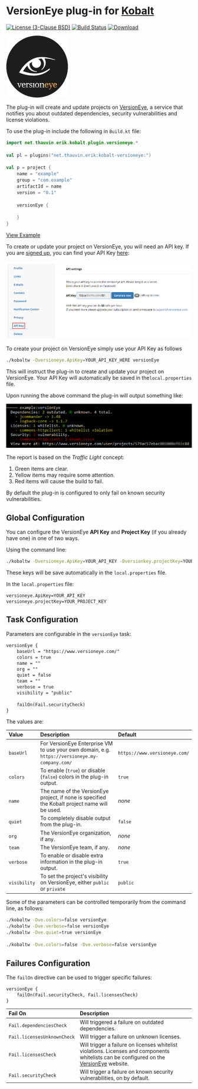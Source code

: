 # VersionEye plug-in for [Kobalt](http://beust.com/kobalt/home/index.html)

[![License (3-Clause BSD)](https://img.shields.io/badge/license-BSD%203--Clause-blue.svg?style=flat-square)](http://opensource.org/licenses/BSD-3-Clause) [![Build Status](https://travis-ci.org/ethauvin/kobalt-versioneye.svg?branch=master)](https://travis-ci.org/ethauvin/kobalt-versioneye) [![Download](https://api.bintray.com/packages/ethauvin/maven/kobalt-versioneye/images/download.svg) ](https://bintray.com/ethauvin/maven/kobalt-versioneye/_latestVersion)

[![VersionEye Logo](src/site/images/VersionEyeLogo.png)](https://www.versioneye.com)

The plug-in will create and update projects on [VersionEye](https://www.versioneye.com/), a service that notifies you about outdated dependencies, security vulnerabilities and license violations.

To use the plug-in include the following in `Build.kt` file:

```kotlin
import net.thauvin.erik.kobalt.plugin.versioneye.*

val pl = plugins("net.thauvin.erik:kobalt-versioneye:")

val p = project {
    name = "example"
    group = "com.example"
    artifactId = name
    version = "0.1"
    
    versionEye {
    
    }
}
```
[View Example](https://github.com/ethauvin/kobalt-versioneye/blob/master/example/kobalt/src/Build.kt)

To create or update your project on VersionEye, you will need an API key. If you are [signed up](https://www.versioneye.com/signup), you can find your API Key [here](https://www.versioneye.com/settings/api):

[![VersionEye API Key](src/site/images/VersionEyeApiKey.png)](https://www.versioneye.com/settings/api)

To create your project on VersionEye simply use your API Key as follows

```bash
./kobaltw -Dversioneye.ApiKey=YOUR_API_KEY_HERE versionEye
```

This will instruct the plug-in to create and update your project on VersionEye. Your API Key will automatically be saved in the`local.properties` file.

Upon running the above command the plug-in will output something like:

![Example Report](src/site/images/ExampleReport.png)

The report is based on the *Traffic Light* concept:

1. Green items are clear.
2. Yellow items may require some attention.
3. Red items will cause the build to fail.

By default the plug-in is configured to only fail on known security vulnerabilities.

## Global Configuration

You can configure the VersionEye **API Key** and **Project Key** (if you already have one) in one of two ways.

Using the command line:

``` bash
./kobaltw -Dversioneye.ApiKey=YOUR_API_KEY -Dversionkey.projectKey=YOUR_PROJECT_KEY versionEye
```
These keys will be save automatically in the `local.properties` file.

In the `local.properties` file:

```
versioneye.ApiKey=YOUR_API_KEY
versioneye.projectKey=YOUR_PROJECT_KEY
```
## Task Configuration

Parameters are configurable in the `versionEye` task:

```
versionEye {
    baseUrl = "https://www.versioneye.com/"
    colors = true
    name = ""
    org = ""
    quiet = false
    team = ""
    verbose = true
    visibility = "public"

    failOn(Fail.securityCheck)
}
```

The values are:

| Value        | Description                                                                                     | Default                       |
| :----------- | :---------------------------------------------------------------------------------------------- | :---------------------------- |
| `baseUrl`    | For VersionEye Enterprise VM to use your own domain, e.g. `https://versioneye.my-company.com/`  | `https://www.versioneye.com/` |
| `colors`     | To enable (`true`) or disable (`false`) colors in the plug-in output.                           | `true`                        |
| `name`       | The name of the VersionEye project, if none is specified the Kobalt project name will be used.  | *none*                        |          
| `quiet`      | To completely disable output from the plug-in.                                                  | `false`                       |
| `org`        | The VersionEye organization, if any.                                                            | *none*                        |
| `team`       | The VersionEye team, if any.                                                                    | *none*                        |
| `verbose`    | To enable or disable extra information in the plug-in output.                                   | `true`                        |
| `visibility` | To set the project's visibility on VersionEye, either `public` or `private`                     | `public`                      |

Some of the parameters can be controlled temporarily from the command line, as follows:

```bash
./kobaltw -Dve.colors=false versionEye
./kobaltw -Dve.verbose=false versionEye
./kobaltw -Dve.quiet=true versionEye

./kobaltw -Dve.colors=false -Dve.verbose=false versionEye
```

## Failures Configuration

The `failOn` directive can be used to trigger specific failures:

```
versionEye {
    failOn(Fail.securityCheck, Fail.licensesCheck)
}
```

| Fail On                     | Description                                                                                                                                                             |
| :-------------------------- | :---------------------------------------------------------------------------------------------------------------------------------------------------------------------- |
| `Fail.dependenciesCheck`    | Will triggered a failure on outdated dependencies.                                                                                                                      |
| `Fail.licensesUnknownCheck` | Will trigger a failure on unknown licenses.                                                                                                                             |
| `Fail.licensesCheck`        | Will trigger a failure on licenses whitelist violations. Licenses and components whitelists can be configured on the [VersionEye](https://www.versioneye.com/) website. |
| `Fail.securityCheck`        | Will trigger a failure on known security vulnerabilities, on by default.                                                                                                |